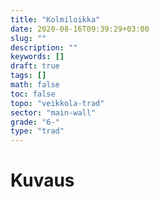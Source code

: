 ```yaml
---
title: "Kolmiloikka"
date: 2020-08-16T09:39:29+03:00
slug: ""
description: ""
keywords: []
draft: true
tags: []
math: false
toc: false
topo: "veikkola-trad"
sector: "main-wall"
grade: "6-"
type: "trad"
---
```


# Kuvaus

